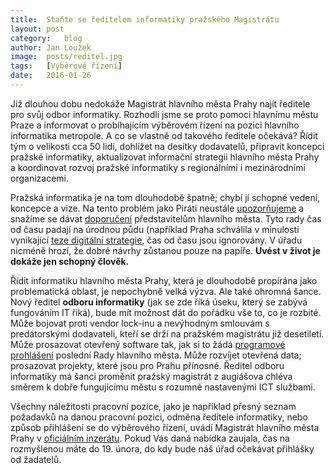 ```yaml
---
title:	Staňte se ředitelem informatiky pražského Magistrátu
layout:	post
category:	blog
author:	Jan Loužek
image:	posts/reditel.jpg
tags:	[Výběrové řízení]
date:	2016-01-26
---
```


Již dlouhou dobu nedokáže Magistrát hlavního města Prahy najít ředitele pro svůj odbor informatiky. Rozhodli jsme se proto pomoci hlavnímu městu Praze a informovat o probíhajícím výběrovém řízení na pozici hlavního informatika metropole. A co se vlastně od takového ředitele očekává? Řídit tým o velikosti cca 50 lidí, dohlížet na desítky dodavatelů, připravit koncepci pražské informatiky, aktualizovat informační strategii hlavního města Prahy a koordinovat rozvoj pražské informatiky s regionálními i mezinárodními organizacemi.

Pražská informatika je na tom dlouhodobě špatně; chybí jí schopné vedení, koncepce a vize. Na tento problém jako Piráti neustále [upozorňujeme](https://praha.pirati.cz/microsoft-na-magosi.html) a snažíme se dávat [doporučení](https://praha.pirati.cz/otevreny-dopis-rade-it.html) představitelům hlavního města. Tyto rady čas od času padají na úrodnou půdu (například Praha schválila v minulosti vynikající [teze digitální strategie](https://praha.pirati.cz/rada-digitalni-strategie.html), čas od času jsou ignorovány. V úřadu nicméně hrozí, že dobré návrhy zůstanou pouze na papíře. **Uvést v život je dokáže jen schopný člověk.**

Řídit informatiku hlavního města Prahy, která je dlouhodobě propírána jako problematická oblast, je nepochybně velká výzva. Ale také ohromná šance. Nový ředitel **odboru informatiky** (jak se zde říká úseku, který se zabývá fungováním IT říká), bude mít možnost dát do pořádku vše to, co je rozbité. Může bojovat proti vendor lock-inu a nevýhodným smlouvám s predátorskými dodavateli, kteří se drží na pražském magistrátu již desetiletí. Může prosazovat otevřený software tak, jak si to žádá [programové prohlášení](http://www.praha.eu/public/9f/ba/8e/2011700_570389_Programove_prohlaseni__RADA.pdf) poslední Rady hlavního města. Může rozvíjet otevřená data; prosazovat projekty, které jsou pro Prahu přínosné. Ředitel odboru informatiky má šanci proměnit pražský magistrát z augiášova chléva směrem k dobře fungujícímu městu s rozumně nastavenými ICT službami. 

Všechny náležitosti pracovní pozice, jako je například přesný seznam požadavků na danou pracovní pozici, odměna ředitele informatiky, nebo způsob přihlášení se do výběrového řízení, uvádí Magistrát hlavního města Prahy v [oficiálním inzerátu](http://urdeska.praha.eu/files/vyberove%20rizeni_INF_1677_%C5%98O_22-16.pdf?ids=EBuLJf-pbxsh-D8sYmo4pMzCLTpg==). Pokud Vás daná nabídka zaujala, čas na rozmyšlenou máte do 19. února, do kdy bude náš úřad očekávat přihlášky od žadatelů.



